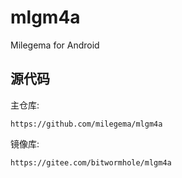 # mlgm4a
Milegema for Android


## 源代码

主仓库:

    https://github.com/milegema/mlgm4a

镜像库:
   
    https://gitee.com/bitwormhole/mlgm4a
